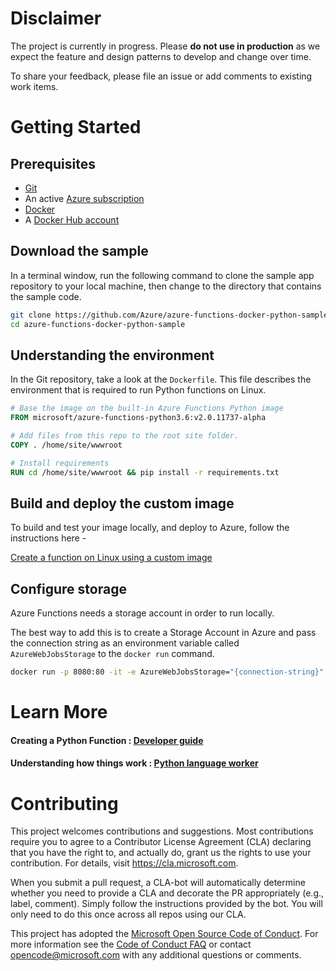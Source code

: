 
# Disclaimer

The project is currently in progress. Please **do not use in production** as we expect the feature and design patterns to develop and change over time. 

To share your feedback, please file an issue or add comments to existing work items.


# Getting Started

## Prerequisites

* [Git](https://git-scm.com/downloads)
* An active [Azure subscription](https://azure.microsoft.com/pricing/free-trial/?ref=microsoft.com&utm_source=microsoft.com&utm_medium=docs&utm_campaign=visualstudio)
* [Docker](https://docs.docker.com/get-started/#setup)
* A [Docker Hub account](https://docs.docker.com/docker-id/)

## Download the sample

In a terminal window, run the following command to clone the sample app repository to your local machine, then change to the directory that contains the sample code.

```bash
git clone https://github.com/Azure/azure-functions-docker-python-sample.git
cd azure-functions-docker-python-sample
```

## Understanding the environment

In the Git repository, take a look at the `Dockerfile`. This file describes the environment that is required to run Python functions on Linux. 

```dockerfile
# Base the image on the built-in Azure Functions Python image
FROM microsoft/azure-functions-python3.6:v2.0.11737-alpha

# Add files from this repo to the root site folder.
COPY . /home/site/wwwroot

# Install requirements
RUN cd /home/site/wwwroot && pip install -r requirements.txt
```

## Build and deploy the custom image

To build and test your image locally, and deploy to Azure, follow the instructions here -

[Create a function on Linux using a custom image](https://docs.microsoft.com/en-us/azure/azure-functions/functions-create-function-linux-custom-image#run-the-build-command)

## Configure storage

Azure Functions needs a storage account in order to run locally.

The best way to add this is to create a Storage Account in Azure and pass the connection string as an environment variable called `AzureWebJobsStorage` to the `docker run` command. 


``` bash
docker run -p 8080:80 -it -e AzureWebJobsStorage="{connection-string}" <docker-id>/mydockerimage:v1.0.0
```

 
# Learn More 

#### Creating a Python Function : [Developer guide](https://pythondeveloperguide.azurewebsites.net/)
#### Understanding how things work : [Python language worker](https://github.com/Azure/azure-functions-python-worker/wiki/Worker-Architecture)

# Contributing

This project welcomes contributions and suggestions.  Most contributions require you to agree to a
Contributor License Agreement (CLA) declaring that you have the right to, and actually do, grant us
the rights to use your contribution. For details, visit https://cla.microsoft.com.

When you submit a pull request, a CLA-bot will automatically determine whether you need to provide
a CLA and decorate the PR appropriately (e.g., label, comment). Simply follow the instructions
provided by the bot. You will only need to do this once across all repos using our CLA.

This project has adopted the [Microsoft Open Source Code of Conduct](https://opensource.microsoft.com/codeofconduct/).
For more information see the [Code of Conduct FAQ](https://opensource.microsoft.com/codeofconduct/faq/) or
contact [opencode@microsoft.com](mailto:opencode@microsoft.com) with any additional questions or comments.
